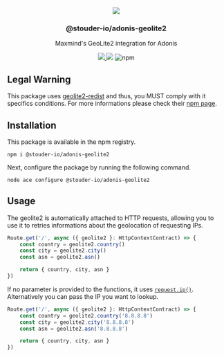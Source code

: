 <div align="center">
  <img src="https://user-images.githubusercontent.com/2575182/212580654-fdde40b5-418b-4b72-97b3-5a15a6328590.png" />
  <h3>@stouder-io/adonis-geolite2</h3>
  <p>Maxmind's GeoLite2 integration for Adonis</p>
  <a href="https://www.npmjs.com/package/@stouder-io/adonis-geolite2">
    <img src="https://img.shields.io/npm/v/@stouder-io/adonis-geolite2.svg?style=for-the-badge&logo=npm" />
  </a>
  <img src="https://img.shields.io/npm/l/@stouder-io/adonis-geolite2?color=blueviolet&style=for-the-badge" />
  <img alt="npm" src="https://img.shields.io/npm/dt/@stouder-io/adonis-geolite2?style=for-the-badge">
</div>

## Legal Warning
This package uses [geolite2-redist](https://www.npmjs.com/package/geolite2-redist) and thus, you MUST comply with it specifics conditions. For more informations please check their [npm page](https://www.npmjs.com/package/geolite2-redist#user-content-legal-warning).

## Installation
This package is available in the npm registry.
```
npm i @stouder-io/adonis-geolite2
```

Next, configure the package by running the following command.
```
node ace configure @stouder-io/adonis-geolite2
```

## Usage
The geolite2 is automatically attached to HTTP requests, allowing you to use it to retries informations about the geolocation of requesting IPs.
```ts
Route.get('/', async ({ geolite2 }: HttpContextContract) => {
    const country = geolite2.country()
    const city = geolite2.city()
    const asn = geolite2.asn()

    return { country, city, asn }
})
```

If no parameter is provided to the functions, it uses [`request.ip()`](https://docs.adonisjs.com/guides/request#request-ip-address). Alternatively you can pass the IP you want to lookup.

```ts
Route.get('/', async ({ geolite2 }: HttpContextContract) => {
    const country = geolite2.country('8.8.8.8')
    const city = geolite2.city('8.8.8.8')
    const asn = geolite2.asn('8.8.8.8')

    return { country, city, asn }
})
```